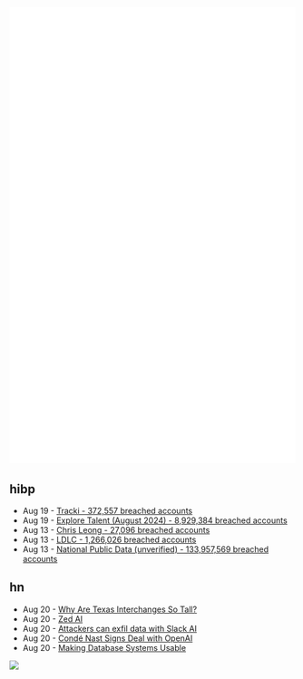 ![Metrics](https://raw.githubusercontent.com/phixion/phixion/master/metrics.svg)

## hibp

<!--
for https://github.com/phixion/phixion/blob/main/.github/workflows/feeds.yml
-->
<!--START_SECTION:haveibeenpwnd-->
- Aug 19 - [Tracki - 372,557 breached accounts](https://haveibeenpwned.com/PwnedWebsites#Tracki)
- Aug 19 - [Explore Talent (August 2024) - 8,929,384 breached accounts](https://haveibeenpwned.com/PwnedWebsites#ExploreTalentAug2024)
- Aug 13 - [Chris Leong - 27,096 breached accounts](https://haveibeenpwned.com/PwnedWebsites#ChrisLeong)
- Aug 13 - [LDLC - 1,266,026 breached accounts](https://haveibeenpwned.com/PwnedWebsites#LDLC)
- Aug 13 - [National Public Data (unverified) - 133,957,569 breached accounts](https://haveibeenpwned.com/PwnedWebsites#NationalPublicData)
<!--END_SECTION:haveibeenpwnd-->

## hn

<!--
for https://github.com/phixion/phixion/blob/main/.github/workflows/feeds.yml
-->
<!--START_SECTION:hn-->
- Aug 20 - [Why Are Texas Interchanges So Tall?](https://practical.engineering/blog/2024/8/19/why-are-texas-interchanges-texas-so-tall)
- Aug 20 - [Zed AI](https://zed.dev/blog/zed-ai)
- Aug 20 - [Attackers can exfil data with Slack AI](https://promptarmor.substack.com/p/data-exfiltration-from-slack-ai-via)
- Aug 20 - [Condé Nast Signs Deal with OpenAI](https://www.wired.com/story/conde-nast-openai-deal/)
- Aug 20 - [Making Database Systems Usable](http://muratbuffalo.blogspot.com/2024/08/making-database-systems-usable.html)
<!--END_SECTION:hn-->

<!--
for https://yhype.me
-->
![](https://hit.yhype.me/github/profile?user_id=13013670)
